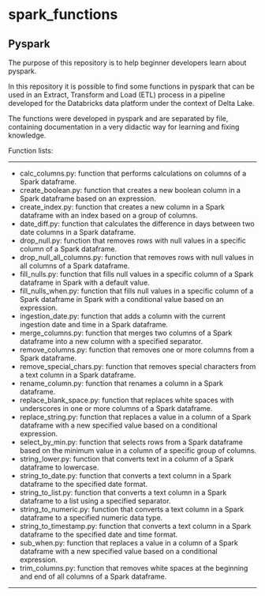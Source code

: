 # spark_functions

## Pyspark

The purpose of this repository is to help beginner developers learn about pyspark.

In this repository it is possible to find some functions in pyspark that can be used in an Extract, Transform and Load (ETL) process in a pipeline developed for the Databricks data platform under the context of Delta Lake.

The functions were developed in pyspark and are separated by file, containing documentation in a very didactic way for learning and fixing knowledge.


Function lists:

----
- calc_columns.py: function that performs calculations on columns of a Spark dataframe.
- create_boolean.py: function that creates a new boolean column in a Spark dataframe based on an expression.
- create_index.py: function that creates a new column in a Spark dataframe with an index based on a group of columns.
- date_diff.py: function that calculates the difference in days between two date columns in a Spark dataframe.
- drop_null.py: function that removes rows with null values in a specific column of a Spark dataframe.
- drop_null_all_columns.py: function that removes rows with null values in all columns of a Spark dataframe.
- fill_nulls.py: function that fills null values in a specific column of a Spark dataframe in Spark with a default value.
- fill_nulls_when.py: function that fills null values in a specific column of a Spark dataframe in Spark with a conditional value based on an expression.
- ingestion_date.py: function that adds a column with the current ingestion date and time in a Spark dataframe.
- merge_columns.py: function that merges two columns of a Spark dataframe into a new column with a specified separator.
- remove_columns.py: function that removes one or more columns from a Spark dataframe.
- remove_special_chars.py: function that removes special characters from a text column in a Spark dataframe.
- rename_column.py: function that renames a column in a Spark dataframe.
- replace_blank_space.py: function that replaces white spaces with underscores in one or more columns of a Spark dataframe.
- replace_string.py: function that replaces a value in a column of a Spark dataframe with a new specified value based on a conditional expression.
- select_by_min.py: function that selects rows from a Spark dataframe based on the minimum value in a column of a specific group of columns.
- string_lower.py: function that converts text in a column of a Spark dataframe to lowercase.
- string_to_date.py: function that converts a text column in a Spark dataframe to the specified date format.
- string_to_list.py: function that converts a text column in a Spark dataframe to a list using a specified separator.
- string_to_numeric.py: function that converts a text column in a Spark dataframe to a specified numeric data type.
- string_to_timestamp.py: function that converts a text column in a Spark dataframe to the specified date and time format.
- sub_when.py: function that replaces a value in a column of a Spark dataframe with a new specified value based on a conditional expression.
- trim_columns.py: function that removes white spaces at the beginning and end of all columns of a Spark dataframe.
----
